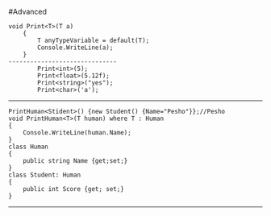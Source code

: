 #Advanced 

	void Print<T>(T a)
        {
            T anyTypeVariable = default(T);
            Console.WriteLine(a);
        }
	------------------------------
	        Print<int>(5);
            Print<float>(5.12f);
            Print<string>("yes");
            Print<char>('a');

---

	PrintHuman<Stident>() {new Student() {Name="Pesho"}};//Pesho
	void PrintHuman<T>(T human) where T : Human
	{
		Console.WriteLine(human.Name);
	}
	class Human
	{
		public string Name {get;set;}
	}
	class Student: Human
	{
		public int Score {get; set;}
	}

----